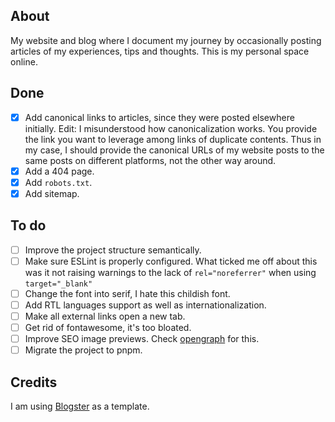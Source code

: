 ## About

My website and blog where I document my journey by occasionally posting articles of my experiences, tips and thoughts. This is my personal space online.

## Done

- [x] Add canonical links to articles, since they were posted elsewhere initially. Edit: I misunderstood how canonicalization works. You provide the link you want to leverage among links of duplicate contents. Thus in my case, I should provide the canonical URLs of my website posts to the same posts on different platforms, not the other way around.
- [x] Add a 404 page.
- [x] Add `robots.txt`.
- [x] Add sitemap.

## To do

- [ ] Improve the project structure semantically.
- [ ] Make sure ESLint is properly configured. What ticked me off about this was it not raising warnings to the lack of `rel="noreferrer"` when using `target="_blank"`
- [ ] Change the font into serif, I hate this childish font.
- [ ] Add RTL languages support as well as internationalization.
- [ ] Make all external links open a new tab.
- [ ] Get rid of fontawesome, it's too bloated.
- [ ] Improve SEO image previews. Check [opengraph](https://www.opengraph.xyz/) for this.
- [ ] Migrate the project to pnpm.

## Credits

I am using [Blogster](https://github.com/flexdinesh/blogster) as a template.
